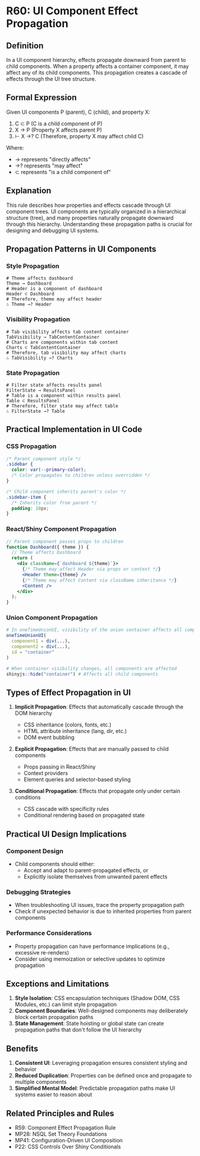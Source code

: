 # R60: UI Component Effect Propagation

## Definition
In a UI component hierarchy, effects propagate downward from parent to child components. When a property affects a container component, it may affect any of its child components. This propagation creates a cascade of effects through the UI tree structure.

## Formal Expression
Given UI components P (parent), C (child), and property X:

1. C ⊂ P (C is a child component of P)
2. X → P (Property X affects parent P)
3. ⊢ X →? C (Therefore, property X may affect child C)

Where:
- → represents "directly affects"
- →? represents "may affect"
- ⊂ represents "is a child component of"

## Explanation
This rule describes how properties and effects cascade through UI component trees. UI components are typically organized in a hierarchical structure (tree), and many properties naturally propagate downward through this hierarchy. Understanding these propagation paths is crucial for designing and debugging UI systems.

## Propagation Patterns in UI Components

### Style Propagation
```nsql
# Theme affects dashboard
Theme → Dashboard
# Header is a component of dashboard
Header ⊂ Dashboard
# Therefore, theme may affect header
∴ Theme →? Header
```

### Visibility Propagation
```nsql
# Tab visibility affects tab content container
TabVisibility → TabContentContainer
# Charts are components within tab content
Charts ⊂ TabContentContainer
# Therefore, tab visibility may affect charts
∴ TabVisibility →? Charts
```

### State Propagation
```nsql
# Filter state affects results panel
FilterState → ResultsPanel
# Table is a component within results panel
Table ⊂ ResultsPanel
# Therefore, filter state may affect table
∴ FilterState →? Table
```

## Practical Implementation in UI Code

### CSS Propagation
```css
/* Parent component style */
.sidebar {
  color: var(--primary-color);
  /* Color propagates to children unless overridden */
}

/* Child component inherits parent's color */
.sidebar-item {
  /* Inherits color from parent */
  padding: 10px;
}
```

### React/Shiny Component Propagation
```jsx
// Parent component passes props to children
function Dashboard({ theme }) {
  // Theme affects Dashboard
  return (
    <div className={`dashboard ${theme}`}>
      {/* Theme may affect Header via props or context */}
      <Header theme={theme} />
      {/* Theme may affect Content via className inheritance */}
      <Content />
    </div>
  );
}
```

### Union Component Propagation
```r
# In oneTimeUnionUI, visibility of the union container affects all components
oneTimeUnionUI(
  component1 = div(...),
  component2 = div(...),
  id = "container"
)

# When container visibility changes, all components are affected
shinyjs::hide("container") # Affects all child components
```

## Types of Effect Propagation in UI

1. **Implicit Propagation**: Effects that automatically cascade through the DOM hierarchy
   - CSS inheritance (colors, fonts, etc.)
   - HTML attribute inheritance (lang, dir, etc.)
   - DOM event bubbling

2. **Explicit Propagation**: Effects that are manually passed to child components
   - Props passing in React/Shiny
   - Context providers
   - Element queries and selector-based styling

3. **Conditional Propagation**: Effects that propagate only under certain conditions
   - CSS cascade with specificity rules
   - Conditional rendering based on propagated state

## Practical UI Design Implications

### Component Design
- Child components should either:
  - Accept and adapt to parent-propagated effects, or
  - Explicitly isolate themselves from unwanted parent effects

### Debugging Strategies
- When troubleshooting UI issues, trace the property propagation path
- Check if unexpected behavior is due to inherited properties from parent components

### Performance Considerations
- Property propagation can have performance implications (e.g., excessive re-renders)
- Consider using memoization or selective updates to optimize propagation

## Exceptions and Limitations

1. **Style Isolation**: CSS encapsulation techniques (Shadow DOM, CSS Modules, etc.) can limit style propagation
2. **Component Boundaries**: Well-designed components may deliberately block certain propagation paths
3. **State Management**: State hoisting or global state can create propagation paths that don't follow the UI hierarchy

## Benefits

1. **Consistent UI**: Leveraging propagation ensures consistent styling and behavior
2. **Reduced Duplication**: Properties can be defined once and propagate to multiple components
3. **Simplified Mental Model**: Predictable propagation paths make UI systems easier to reason about

## Related Principles and Rules

- R59: Component Effect Propagation Rule
- MP28: NSQL Set Theory Foundations
- MP41: Configuration-Driven UI Composition
- P22: CSS Controls Over Shiny Conditionals